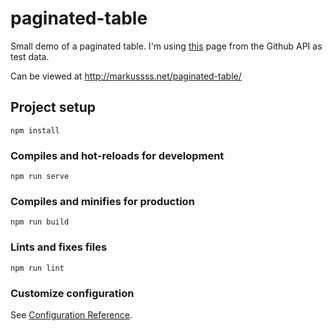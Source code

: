 # paginated-table

Small demo of a paginated table. I'm using [this](https://api.github.com/search/repositories?q=language:javascript&sort=stars&order=desc&per_page=100) page from the Github API as test data.

Can be viewed at http://markussss.net/paginated-table/

## Project setup
```
npm install
```

### Compiles and hot-reloads for development
```
npm run serve
```

### Compiles and minifies for production
```
npm run build
```

### Lints and fixes files
```
npm run lint
```

### Customize configuration
See [Configuration Reference](https://cli.vuejs.org/config/).
